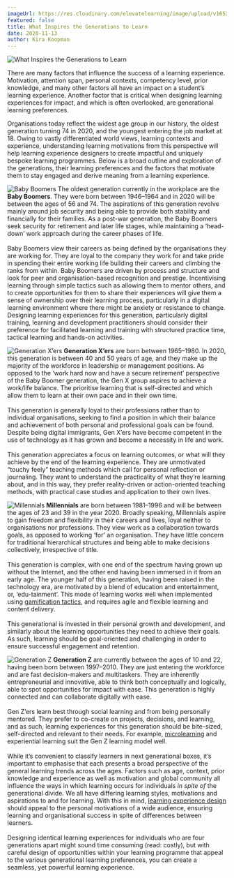 ```yaml
---
imageUrl: https://res.cloudinary.com/elevatelearning/image/upload/v1652341525/site-assets/insights-cover-6_guiwyl.jpg
featured: false
title: What Inspires the Generations to Learn
date: 2020-11-13
author: Kira Koopman
---
```


![What Inspires the Generations to Learn](./what-inspires-generations-to-learn.jpg?height=287&width=700)

There are many factors that influence the success of a learning experience. Motivation, attention span, personal contexts, competency level, prior knowledge, and many other factors all have an impact on a student’s learning experience. Another factor that is critical when designing learning experiences for impact, and which is often overlooked, are generational learning preferences.

Organisations today reflect the widest age group in our history, the oldest generation turning 74 in 2020, and the youngest entering the job market at 18. Owing to vastly differentiated world views, learning contexts and experience, understanding learning motivations from this perspective will help learning experience designers to create impactful and uniquely bespoke learning programmes. Below is a broad outline and exploration of the generations, their learning preferences and the factors that motivate them to stay engaged and derive meaning from a learning experience.

![Baby Boomers](./baby-boomers.jpg?align=left&height=450&width=300) The oldest generation currently in the workplace are the **Baby Boomers**. They were born between 1946–1964 and in 2020 will be between the ages of 56 and 74. The aspirations of this generation revolve mainly around job security and being able to provide both stability and financially for their families. As a post-war generation, the Baby Boomers seek security for retirement and later life stages, while maintaining a ‘head-down’ work approach during the career phases of life.<br><br>Baby Boomers view their careers as being defined by the organisations they are working for. They are loyal to the company they work for and take pride in spending their entire working life building their careers and climbing the ranks from within. Baby Boomers are driven by process and structure and look for peer and organisation-based recognition and prestige. Incentivising learning through simple tactics such as allowing them to mentor others, and to create opportunities for them to share their experiences will give them a sense of ownership over their learning process, particularly in a digital learning environment where there might be anxiety or resistance to change. Designing learning experiences for this generation, particularly digital training, learning and development practitioners should consider their preference for facilitated learning and training with structured practice time, tactical learning and hands-on activities.

![Generation X’ers](./generation-xers.jpg?align=right&height=450&width=300) **Generation X’ers** are born between 1965–1980. In 2020, this generation is between 40 and 50 years of age, and they make up the majority of the workforce in leadership or management positions. As opposed to the ‘work hard now and have a secure retirement’ perspective of the Baby Boomer generation, the Gen X group aspires to achieve a work/life balance. The prioritise learning that is self-directed and which allow them to learn at their own pace and in their own time.<br><br>This generation is generally loyal to their professions rather than to individual organisations, seeking to find a position in which their balance and achievement of both personal and professional goals can be found. Despite being digital immigrants, Gen X’ers have become competent in the use of technology as it has grown and become a necessity in life and work.<br><br>This generation appreciates a focus on learning outcomes, or what will they achieve by the end of the learning experience. They are unmotivated “touchy feely” teaching methods which call for personal reflection or journaling. They want to understand the practicality of what they’re learning about, and in this way, they prefer reality-driven or action-oriented teaching methods, with practical case studies and application to their own lives.

![Millennials](./millennials.jpg?align=left&height=450&width=300) **Millennials** are born between 1981–1996 and will be between the ages of 23 and 39 in the year 2020. Broadly speaking, Millennials aspire to gain freedom and flexibility in their careers and lives, loyal neither to organisations nor professions. They view work as a collaboration towards goals, as opposed to working ‘for’ an organisation. They have little concern for traditional hierarchical structures and being able to make decisions collectively, irrespective of title.<br><br>This generation is complex, with one end of the spectrum having grown up without the Internet, and the other end having been immersed in it from an early age. The younger half of this generation, having been raised in the technology era, are motivated by a blend of education and entertainment, or, ‘edu-tainment’. This mode of learning works well when implemented using <a href="/insights/using-gamification-to-motivate-learning" rel="noopener nofollow">gamification tactics</a>, and requires agile and flexible learning and content delivery.<br><br>This generational is invested in their personal growth and development, and similarly about the learning opportunities they need to achieve their goals. As such, learning should be goal-oriented and challenging in order to ensure successful engagement and retention.

![Generation Z](./generation-z.jpg?align=right&height=450&width=300) **Generation Z** are currently between the ages of 10 and 22, having been born between 1997–2010. They are just entering the workforce and are fast decision-makers and multitaskers. They are inherently entrepreneurial and innovative, able to think both conceptually and logically, able to spot opportunities for impact with ease. This generation is highly connected and can collaborate digitally with ease.<br><br>Gen Z’ers learn best through social learning and from being personally mentored. They prefer to co-create on projects, decisions, and learning, and as such, learning experiences for this generation should be bite-sized, self-directed and relevant to their needs. For example, <a href="/insights/the-benefits-of-microlearning-to-achieve-learning-goals" rel="noopener nofollow">microlearning</a> and experiential learning suit the Gen Z learning model well.<br><br>While it’s convenient to classify learners in next generational boxes, it’s important to emphasise that each presents a broad perspective of the general learning trends across the ages. Factors such as age, context, prior knowledge and experience as well as motivation and global community all influence the ways in which learning occurs for individuals _in spite of_ the generational divide. We all have differing learning styles, motivations and aspirations to and for learning. With this in mind, <a href="/insights/what-is-learning-experience-design" rel="noopener nofollow">learning experience design</a> should appeal to the personal motivations of a wide audience, ensuring learning and organisational success in spite of differences between learners.<br><br>Designing identical learning experiences for individuals who are four generations apart might sound time consuming (read: costly), but with careful design of opportunities within your learning programme that appeal to the various generational learning preferences, you can create a seamless, yet powerful learning experience.
